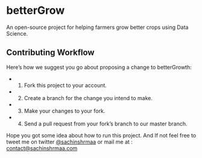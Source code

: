 # betterGrow

An open-source project for helping farmers grow better crops using  Data Science.



## Contributing Workflow

Here’s how we suggest you go about proposing a change to betterGrowth:

-   1.  Fork this project to your account.
-   2.  Create a branch for the change you intend to make.
-   3.  Make your changes to your fork.
-   4.  Send a pull request from your fork’s branch to our master branch.



Hope you got some idea about how to run this project. And If not feel free to tweet me on twitter [@sachinshrmaa](https://twitter.com/sachinshrmaa) or mail me at :  [contact@sachinshrmaa.com](mailto:contact@sachinshrmaa.com)
